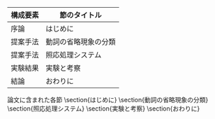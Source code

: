 構成要素 | 節のタイトル
 --- | --- 
序論 | はじめに
提案手法 | 動詞の省略現象の分類
提案手法 | 照応処理システム
実験結果 | 実験と考察
結論 | おわりに

論文に含まれた各節
\section{はじめに}
\section{動詞の省略現象の分類}
\section{照応処理システム}
\section{実験と考察}
\section{おわりに}
